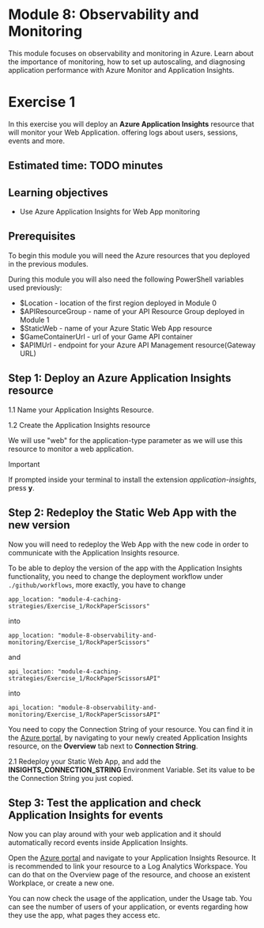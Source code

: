 # Module 8: Observability and Monitoring
This module focuses on observability and monitoring in Azure. Learn about the importance of monitoring, how to set up autoscaling, and diagnosing application performance with Azure Monitor and Application Insights.
# Exercise 1
In this exercise you will deploy an **Azure Application Insights** resource that will monitor your Web Application. offering logs about users, sessions, events and more.

## Estimated time: TODO minutes

## Learning objectives
   - Use Azure Application Insights for Web App monitoring
   
## Prerequisites
To begin this module you will need the Azure resources that you deployed in the previous modules.

During this module you will also need the following PowerShell variables used previously:
 - $Location - location of the first region deployed in Module 0
 - $APIResourceGroup  - name of your API Resource Group deployed in Module 1
 - $StaticWeb - name of your Azure Static Web App resource
 - $GameContainerUrl - url of your Game API container
 - $APIMUrl - endpoint for your Azure API Management resource(Gateway URL)


## Step 1: Deploy an Azure Application Insights resource
1.1 Name your Application Insights Resource.

1.2 Create the Application Insights resource

We will use "web" for the application-type parameter as we will use this resource to monitor a web application.
> [!IMPORTANT]  
> If prompted inside your terminal to install the extension *application-insights*, press **y**.


## Step 2: Redeploy the Static Web App with the new version
Now you will need to redeploy the Web App with the new code in order to communicate with the Application Insights resource.

To be able to deploy the version of the app with the Application Insights functionality, you need to change the deployment workflow under `./github/workflows`, more exactly, you have to change

`app_location: "module-4-caching-strategies/Exercise_1/RockPaperScissors"`

into 

`app_location: "module-8-observability-and-monitoring/Exercise_1/RockPaperScissors"`

and 

`api_location: "module-4-caching-strategies/Exercise_1/RockPaperScissorsAPI"`

into

`api_location: "module-8-observability-and-monitoring/Exercise_1/RockPaperScissorsAPI"`


You need to copy the Connection String of your resource. You can find it in the [Azure portal](https://portal.azure.com), by navigating to your newly created Application Insights resource, on the **Overview** tab next to **Connection String**.


2.1 Redeploy your Static Web App, and add the **INSIGHTS_CONNECTION_STRING** Environment Variable. Set its value to be the Connection String you just copied.

## Step 3: Test the application and check Application Insights for events

Now you can play around with your web application and it should automatically record events inside Application Insights.

Open the [Azure portal](https://portal.azure.com) and navigate to your Application Insights Resource. It is recommended to link your resource to a Log Analytics Workspace. You can do that on the Overview page of the resource, and choose an existent Workplace, or create a new one.

You can now check the usage of the application, under the Usage tab. You can see the number of users of your application, or events regarding how they use the app, what pages they access etc.

